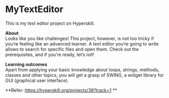 # MyTextEditor  
This is my text editor project on Hyperskill.

**About**  
Looks like you like challenges! This project, however, is not too tricky if you’re feeling like an advanced learner. 
A text editor you’re going to write allows to search for specific files and open them. Check out the prerequisites, and if you’re ready, let’s roll!

**Learning outcomes**  
Apart from applying your basic knowledge about loops, strings, methods, classes and other topics, you will get a grasp of SWING, a widget library for GUI (graphical user interface).

**Refer: https://hyperskill.org/projects/38?track=1 **
